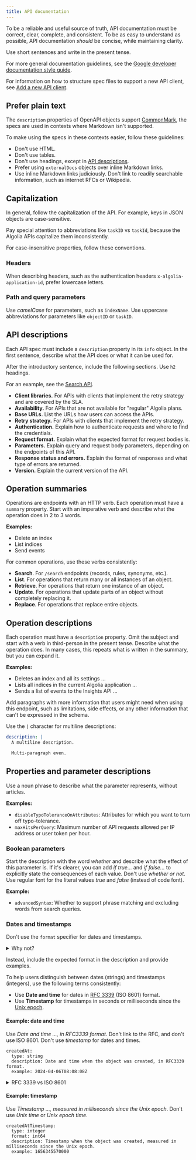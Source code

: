 ```yaml
---
title: API documentation
---
```


To be a reliable and useful source of truth,
API documentation must be correct, clear, complete, and consistent.
To be as easy to understand as possible,
API documentation _should_ be concise, while maintaining clarity.

Use short sentences and write in the present tense.

For more general documentation guidelines,
see the [Google developer documentation style guide](https://developers.google.com/style).

For information on how to structure spec files to support a new API client,
see [Add a new API client](./add-new-api-client.md).

## Prefer plain text

The `description` properties of OpenAPI objects support [CommonMark](https://commonmark.org/),
the specs are used in contexts where Markdown isn't supported.

To make using the specs in these contexts easier, follow these guidelines:

- Don't use HTML.
- Don't use tables.
- Don't use headings, except in [API descriptions](#api-descriptions).
- Prefer using `externalDocs` objects over inline Markdown links.
- Use inline Markdown links judiciously.
  Don't link to readily searchable information, such as internet RFCs or Wikipedia.

## Capitalization

In general, follow the capitalization of the API.
For example, keys in JSON objects are case-sensitive.

Pay special attention to abbreviations like `taskID` vs `taskId`,
because the Algolia APIs capitalize them inconsistently.

For case-insensitive properties, follow these conventions.

### Headers

When describing headers, such as the authentication headers `x-algolia-application-id`, prefer lowercase letters.

### Path and query parameters

Use _camelCase_ for parameters, such as `indexName`.
Use uppercase abbreviations for parameters like `objectID` or `taskID`.

## API descriptions

Each API spec must include a `description` property in its `info` object.
In the first sentence, describe what the API does or what it can be used for.

After the introductory sentence, include the following sections.
Use `h2` headings.

For an example, see the [Search API](/specs/search).

- **Client libraries.** For APIs with clients that implement the retry strategy and are covered by the SLA.
- **Availability.** For APIs that are not available for "regular" Algolia plans.
- **Base URLs.** List the URLs how users can access the APIs.
- **Retry strategy.** For APIs with clients that implement the retry strategy.
- **Authentication.** Explain how to authenticate requests and where to find the credentials.
- **Request format.** Explain what the expected format for request bodies is.
- **Parameters.** Explain query and request body parameters, depending on the endpoints of this API.
- **Response status and errors.** Explain the format of responses and what type of errors are returned.
- **Version.** Explain the current version of the API.

## Operation summaries

Operations are endpoints with an HTTP verb.
Each operation must have a `summary` property.
Start with an imperative verb and describe what the operation does in 2 to 3 words.

**Examples:**

- Delete an index
- List indices
- Send events

For common operations, use these verbs consistently:

- **Search**. For `/search` endpoints (records, rules, synonyms, etc.).
- **List**. For operations that return many or all instances of an object.
- **Retrieve**. For operations that return one instance of an object.
- **Update**. For operations that update parts of an object without completely replacing it.
- **Replace**. For operations that replace entire objects.

## Operation descriptions

Each operation must have a `description` property.
Omit the subject and start with a verb in third-person in the present tense.
Describe what the operation does.
In many cases, this repeats what is written in the summary,
but you can expand it.

**Examples:**

- Deletes an index and all its settings ...
- Lists all indices in the current Algolia application ...
- Sends a list of events to the Insights API ...

Add paragraphs with more information that users might need when using this endpoint,
such as limitations, side effects, or any other information that can't be expressed in the schema.

Use the `|` character for multiline descriptions:

```yaml
description: |
  A multiline description.

  Multi-paragraph even.
```

## Properties and parameter descriptions

Use a noun phrase to describe what the parameter represents, without articles.

**Examples:**

- `disableTypoToleranceOnAttributes`: Attributes for which you want to turn off typo-tolerance.
- `maxHitsPerQuery`: Maximum number of API requests allowed per IP address or user token per hour.

### Boolean parameters

Start the description with the word _whether_ and describe what the effect of this parameter is.
If it's clearer, you can add _if true..._ and _if false..._ to explicitly state the consequences of each value.
Don't use _whether or not_.
Use regular font for the literal values _true_ and _false_ (instead of code font).

**Example:**

- `advancedSyntax`: Whether to support phrase matching and excluding words from search queries.

### Dates and timestamps

Don't use the `format` specifier for dates and timestamps.

<details>
<summary>Why not?</summary>

If you include `format: date` or `format: date-time`,
the generated code expects formatted date or time objects as input instead of simple strings.
Strings are straightforward to enter, while date and time objects need to be constructed.

</details>

Instead, include the expected format in the description and provide examples.

To help users distinguish between dates (strings) and timestamps (integers),
use the following terms consistently:

- Use **Date and time** for dates in [RFC 3339](https://datatracker.ietf.org/doc/html/rfc3339) (ISO 8601) format.
- Use **Timestamp** for timestamps in seconds or milliseconds since the [Unix epoch](https://en.wikipedia.org/wiki/Unix_time).

#### Example: date and time

Use _Date and time ..., in RFC3339 format_.
Don't link to the RFC, and don't use ISO 8601.
Don't use _timestamp_ for dates and times.

```
createdAt:
  type: string
  description: Date and time when the object was created, in RFC3339 format.
  example: 2024-04-06T08:08:08Z
```

<details>
<summary>RFC 3339 vs ISO 8601</summary>

RFC 3339 is slightly less ambiguous than ISO 8601 and leads to more readable dates.
Since RFC 3339 is a _profile_ of ISO 8601,
every RFC 3339 date also complies with ISO 8601,
but not every ISO 8601 date complies with ISO 8601.

For example, `2024-04-06T00:00:00` conforms to both RFC 3339 and ISO 8601.
But `20240406T000000` only conforms to ISO 8601, which allows omitting the `-` and `:` separators.

**Exception:** ISO 8601 requires date and time to be separated by `T`,
whereas RFC 3339 permits a space character for the sake of readability.
It's best to avoid this ambiguity.

</details>

#### Example: timestamp

Use _Timestamp ..., measured in milliseconds since the Unix epoch_.
Don't use _Unix time_ or _Unix epoch time_.

```
createdAtTimestamp:
  type: integer
  format: int64
  description: Timestamp when the object was created, measured in milliseconds since the Unix epoch.
  example: 1656345570000
```
